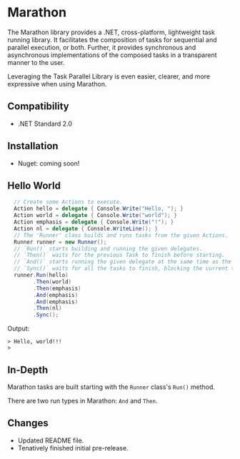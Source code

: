 # Marathon
The Marathon library provides a .NET, cross-platform, lightweight task running library. It facilitates the composition of tasks for sequential and parallel execution, or both. Further, it provides synchronous and asynchronous implementations of the composed tasks in a transparent manner to the user.

Leveraging the Task Parallel Library is even easier, clearer, and more expressive when using Marathon.

Compatibility
---
  - .NET Standard 2.0
  
Installation
---
   - Nuget: coming soon!
   
Hello World
---
```csharp
  // Create some Actions to execute.
  Action hello = delegate { Console.Write("Hello, "); }
  Action world = delegate { Console.Write("world"); }
  Action emphasis = delegate { Console.Write("!"); }
  Action nl = delegate { Console.WriteLine(); }
  // The 'Runner' class builds and runs tasks from the given Actions.
  Runner runner = new Runner();
  // `Run()` starts building and running the given delegates.
  // `Then()` waits for the previous Task to finish before starting.
  // `And()` starts running the given delegate at the same time as the previous one.
  // `Sync()` waits for all the tasks to finish, blocking the current thread.
  runner.Run(hello)
        .Then(world)
        .Then(emphasis)
        .And(emphasis)
        .And(emphasis)
        .Then(nl)
        .Sync();
```
Output:

    > Hello, world!!!
    >
    
In-Depth
---
Marathon tasks are built starting with the `Runner` class's `Run()` method.

There are two run types in Marathon: `And` and `Then`.
 
Changes
---
  - Updated README file.
  - Tenatively finished initial pre-release.
